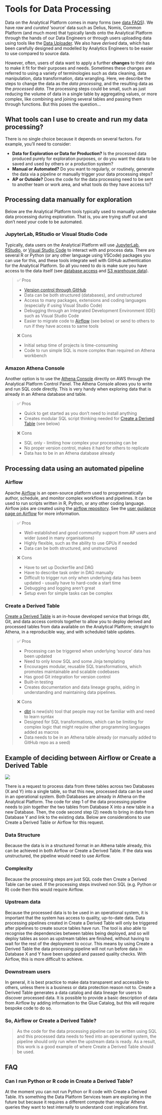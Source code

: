 # Tools for Data Processing

Data on the Analytical Platform comes in many forms (see [data FAQS](https://user-guidance.analytical-platform.service.justice.gov.uk/data/data-faqs/index.html)). We have *raw* and *curated* ‘source’ data such as Delius, Nomis, Common Platform (and much more) that typically lands onto the Analytical Platform through the hands of our Data Engineers or through users uploading data using tools like the [Data Uploader](https://user-guidance.analytical-platform.service.justice.gov.uk/tools/data-uploader/). We also have *derived* data, which has been carefully designed and modelled by Analytics Engineers to be easier to use compared to source data. 

However, often, users of data want to apply a further **changes** to their data to make it fit for their purposes and needs. Sometimes these changes are referred to using a variety of terminologies such as data cleaning, data manipulation, data transformation, data wrangling. Here, we describe the steps to change the data as the *data processing*, and the resulting data as the *processed data*. The processing steps could be small, such as  just reducing the volume of data in a single table by aggregating values, or more complex, like combining and joining several tables and passing them through functions. But this poses the question…

## What tools can I use to create and run my data processing?

There is no single choice because it depends on several factors. For example, you’ll need to consider:

- **Data for Exploration or Data for Production?** Is the processed data produced purely for exploration purposes, or do you want the data to be saved and used by others or a production system?
- **Manual or Automated?** Do you want to regularly, or routinely, generate the data via a pipeline or manually trigger your data processing steps?
- **AP or Outside?** Does the code for the data processing need to be sent to another team or work area, and what tools do they have access to?

## Processing data manually for exploration

Below are the Analytical Platform tools typically used to manually undertake data processing during exploration. That is, you are trying stuff out and don’t need your code to be automated.

### JupyterLab, RStudio or Visual Studio Code

Typically, data users on the Analytical Platform will use [JupyterLab](https://user-guidance.analytical-platform.service.justice.gov.uk/tools/jupyterlab/index.html), [RStudio](https://user-guidance.analytical-platform.service.justice.gov.uk/tools/rstudio/index.html), or [Visual Studio Code](https://user-guidance.analytical-platform.service.justice.gov.uk/tools/visual-studio-code/index.html) to interact with and process data. There are several R or Python (or any other language using VSCode) packages you can use for this, and these tools integrate well with GitHub authentication for the Analytical Platform. So all you need to do is make sure you have access to the data itself (see [database access](https://user-guidance.analytical-platform.service.justice.gov.uk/tools/create-a-derived-table/database-access/) and [S3 warehouse data](https://user-guidance.analytical-platform.service.justice.gov.uk/data/amazon-s3/)).

> ✅ Pros
> *   [Version control through GitHub](https://user-guidance.analytical-platform.service.justice.gov.uk/github/) 
> *   Data can be both structured (databases), and unstructured
>*   Access to many packages, extensions and coding languages (especially if using Visual Studio Code)
> *   Debugging through an Integrated Development Environment (IDE) such as Visual Studio Code
> *   Easier to migrate code to [Airflow](https://user-guidance.analytical-platform.service.justice.gov.uk/tools/airflow/) (see below) or send to others to run if they have access to same tools

> ❌ Cons
> *   Initial setup time of projects is time-consuming
> *   Code to run simple SQL is more complex than required on Athena workbench   

### Amazon Athena Console

Another option is to use the [Athena Console](https://user-guidance.analytical-platform.service.justice.gov.uk/data/curated-databases/amazon-athena/) directly on AWS through the Analytical Platform Control Panel. The Athena Console allows you to write and run SQL code directly. This is very handy when exploring data that is already in an Athena database and table.

> ✅ Pros
> * Quick to get started as you don’t need to install anything
> * Creates modular SQL script thinking needed for [Create a Derived Table](https://user-guidance.analytical-platform.service.justice.gov.uk/tools/create-a-derived-table/) (see below)

> ❌ Cons
> * SQL only - limiting how complex your processing can be
> * No proper version control, makes it hard for others to replicate
> * Data has to be in an Athena database already 
 
## Processing data using an automated pipeline

### Airflow

Apache [Airflow](https://user-guidance.analytical-platform.service.justice.gov.uk/tools/airflow/) is an open-source platform used to programmatically author, schedule, and monitor complex workflows and pipelines. It can be used to run scripts written in R, Python, or any other coding language. Airflow jobs are created using the [airflow repository](https://github.com/moj-analytical-services/airflow). See the [user guidance page on Airflow](https://user-guidance.analytical-platform.service.justice.gov.uk/tools/airflow/) for more information.

> ✅ Pros
> * Well-established and good community support from AP users and wider (used in many organisations)
> * Highly flexible, such as the ability to use GPUs if needed
> * Data can be both structured, and unstructured

> ❌ Cons
> * Have to set up Dockerfile and DAG
> * Have to describe task order in DAG manually
> * Difficult to trigger run only when underlying data has been updated - usually have to hard-code a start time
> * Debugging and logging aren’t great
> * Setup even for simple tasks can be complex

### Create a Derived Table
[Create a Derived Table](https://user-guidance.analytical-platform.service.justice.gov.uk/tools/create-a-derived-table/) is an in-house developed service that brings dbt, Git, and data access controls together to allow you to deploy derived and processed tables from data available on the Analytical Platform; straight to Athena, in a reproducible way, and with scheduled table updates.

> ✅ Pros
> * Processing can be triggered when underlying ‘source’ data has been updated
> * Need to only know SQL and some Jinja templating
> * Encourages modular, reusable SQL transformations, which promotes maintainable and scalable codebases
> * Has good Git integration for version control
> * Built-in testing
> * Creates documentation and data lineage graphs, aiding in understanding and maintaining data pipelines.

> ❌ Cons
> * [dbt](https://www.getdbt.com/product/what-is-dbt) is new(ish) tool that people may not be familiar with and need to learn syntax
> * Designed for SQL transformations, which can be limiting for complex logic that might require other programming languages added as macros
> * Data needs to be in an Athena table already (or manually added to GitHub repo as a seed)

## Example of deciding between Airflow or Create a Derived Table

![](images/tools/data_processing_pipeline.png)

There is a request to process data from three tables across two Databases (X and Y) into a single table, so that this new, processed data can be used in an operational system. Both Databases are already in Athena on the Analytical Platform. The code for step 1 of the data processing pipeline needs to join together the two tables from Database X into a new table in a new Database. Then, the code second step (2) needs to bring in data from Database Y and link to the existing data. Below are considerations to use Create a Derived Table or Airflow for this request.

### Data Structure

Because the data is in a structured format in an Athena table already, this can be achieved in both Airflow or Create a Derived Table. If the data was unstructured, the pipeline would need to use Airflow. 

### Complexity

Because the processing steps are just SQL code then Create a Derived Table can be used. If the processing steps involved  non SQL (e.g. Python or R) code then this would require Airflow.

### Upstream data

Because the processed data is to be used in an operational system, it is important that the system has access to quality, up-to-date data. Data processing pipelines created in Create a Derived Table will only be triggered after pipelines to create source tables have run. The tool is also able to recognise the dependencies between tables being deployed, and so will deploy tables as soon as upstream tables are finished, without having to wait for the rest of the deployment to occur. This means by using Create a Derived Table the data processing pipeline will not run before data in Database X and Y have been updated and passed quality checks. With Airflow, this is more difficult to achieve.

### Downstream users

In general, it is best practice to make data transparent and accessible to others, unless there is a business or data protection reason not to. Create a Derived Table generates a data catalog and data lineage for users to discover processed data. It is possible to provide a basic description of data from Airflow by adding information to the Glue Catalog, but this will require bespoke code to do so.

### So, Airflow or Create a Derived Table?

> As the code for the data processing pipeline can be written using SQL and this processed data needs to feed into an operational system, the pipeline should only run when the upstream data is ready. As a result, this work is a good example of where Create a Derived Table should be used.

## FAQ

### Can I run Python or R code in Create a Derived Table?

At the moment you can not run Python or R code with Create a Derived Table. It’s something the Data Platform Services team are exploring in the future but because it requires a different compute than regular Athena queries they want to test internally to understand cost implications first.
